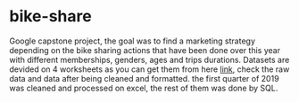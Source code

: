 # bike-share
Google capstone project, the goal was to find a marketing strategy depending on the bike sharing actions that have been done over this year with different memberships, genders, ages and trips durations.
Datasets are devided on 4 worksheets as you can get them from here [link]('https://divvy-tripdata.s3.amazonaws.com/index.html'), check the raw data and data after being cleaned and formatted.
the first quarter of 2019 was cleaned and processed on excel,
the rest of them was done by SQL.
